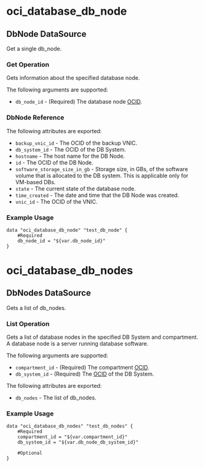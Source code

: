 # oci\_database\_db_node

## DbNode DataSource

Get a single db_node.

### Get Operation
Gets information about the specified database node.

The following arguments are supported:

* `db_node_id` - (Required) The database node [OCID](https://docs.us-phoenix-1.oraclecloud.com/Content/General/Concepts/identifiers.htm).

### DbNode Reference

The following attributes are exported:

* `backup_vnic_id` - The OCID of the backup VNIC.
* `db_system_id` - The OCID of the DB System.
* `hostname` - The host name for the DB Node.
* `id` - The OCID of the DB Node.
* `software_storage_size_in_gb` - Storage size, in GBs, of the software volume that is allocated to the DB system. This is applicable only for VM-based DBs. 
* `state` - The current state of the database node.
* `time_created` - The date and time that the DB Node was created.
* `vnic_id` - The OCID of the VNIC.

### Example Usage

```
data "oci_database_db_node" "test_db_node" {
	#Required
	db_node_id = "${var.db_node_id}"
}
```

# oci\_database\_db_nodes

## DbNodes DataSource

Gets a list of db_nodes.

### List Operation
Gets a list of database nodes in the specified DB System and compartment. A database node is a server running database software.

The following arguments are supported:

* `compartment_id` - (Required) The compartment [OCID](https://docs.us-phoenix-1.oraclecloud.com/Content/General/Concepts/identifiers.htm).
* `db_system_id` - (Required) The [OCID](https://docs.us-phoenix-1.oraclecloud.com/Content/General/Concepts/identifiers.htm) of the DB System.


The following attributes are exported:

* `db_nodes` - The list of db_nodes.

### Example Usage

```
data "oci_database_db_nodes" "test_db_nodes" {
	#Required
	compartment_id = "${var.compartment_id}"
	db_system_id = "${var.db_node_db_system_id}"

	#Optional
}
```